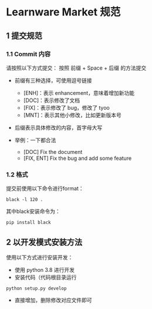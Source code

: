 # Learnware Market 规范
## 1 提交规范

### 1.1 Commit 内容

请按照以下方式提交：
按照 前缀 + Space + 后缀 的方法提交
* 前缀有三种选择，可使用逗号链接
  *  [ENH]：表示 enhancement，意味着增加新功能
  *  [DOC]：表示修改了文档
  *  [FIX]：表示修改了 bug，修改了 tyoo
  *  [MNT]：表示其他小修改，比如更新版本号

* 后缀表示具体修改的内容，首字母大写
  
* 举例：一下都合法
  * [DOC] Fix the document
  * [FIX, ENT] Fix the bug and add some feature

### 1.2 格式

提交前使用以下命令进行format：
```
black -l 120 .
```
其中black安装命令为：
```
pip install black
```

## 2 以开发模式安装方法

使用以下方式进行安装开发：
* 使用 python 3.8 进行开发
* 安装代码（代码根目录运行
```
python setup.py develop
```
* 直接增加，删除修改对应文件即可
  
